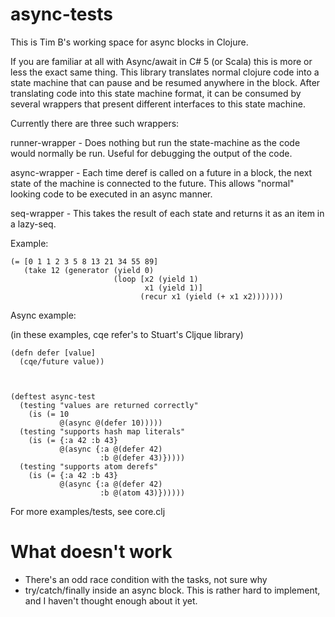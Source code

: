 # async-tests

This is Tim B's working space for async blocks in Clojure. 

If you are familiar at all with Async/await in C# 5 (or Scala) this is more or less the exact same thing. This library translates normal clojure code into a state machine that can pause and be resumed anywhere in the block. After translating code into this state machine format, it can be consumed by several wrappers that present different interfaces to this state machine. 

Currently there are three such wrappers:

runner-wrapper - Does nothing but run the state-machine as the code would normally be run. Useful for debugging the output of the code.

async-wrapper - Each time deref is called on a future in a block, the next state of the machine is connected to the future. This allows "normal" looking code to be executed in an async manner. 

seq-wrapper - This takes the result of each state and returns it as an item in a lazy-seq. 



Example: 

    (= [0 1 1 2 3 5 8 13 21 34 55 89]
       (take 12 (generator (yield 0)
                           (loop [x2 (yield 1)
                                  x1 (yield 1)]
                                 (recur x1 (yield (+ x1 x2)))))))



Async example:

(in these examples, cqe refer's to Stuart's Cljque library)

    (defn defer [value]
      (cqe/future value))



    (deftest async-test
      (testing "values are returned correctly"
        (is (= 10
               @(async @(defer 10)))))
      (testing "supports hash map literals"
        (is (= {:a 42 :b 43}
               @(async {:a @(defer 42)
                        :b @(defer 43)}))))
      (testing "supports atom derefs"
        (is (= {:a 42 :b 43}
               @(async {:a @(defer 42)
                        :b @(atom 43)})))))


For more examples/tests, see core.clj


# What doesn't work

*   There's an odd race condition with the tasks, not sure why
*   try/catch/finally inside an async block. This is rather hard to implement, and I haven't thought enough about it yet.



